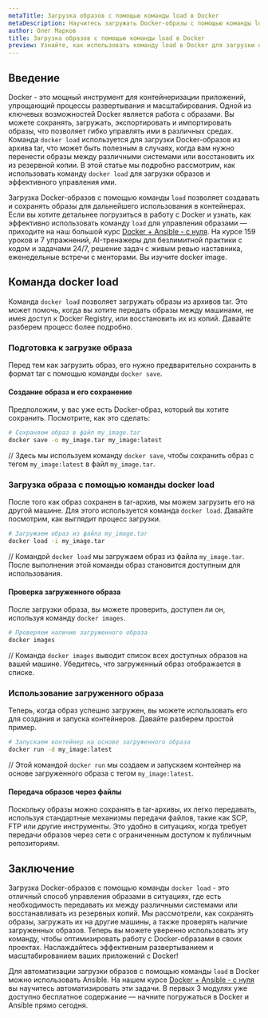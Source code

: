 ```yaml
---
metaTitle: Загрузка образов с помощью команды load в Docker
metaDescription: Научитесь загружать Docker-образы с помощью команды load - от создания и сохранения образов до загрузки и использования в контейнерах. Рассмотрим, как эта команда помогает в управлении образами.
author: Олег Марков
title: Загрузка образов с помощью команды load в Docker
preview: Узнайте, как использовать команду load в Docker для загрузки образов из tar-архивов, и как эффективно управлять вашими Docker-проектами с ее помощью.
---
```


## Введение

Docker - это мощный инструмент для контейнеризации приложений, упрощающий процессы развертывания и масштабирования. Одной из ключевых возможностей Docker является работа с образами. Вы можете сохранять, загружать, экспортировать и импортировать образы, что позволяет гибко управлять ими в различных средах. Команда `docker load` используется для загрузки Docker-образов из архива tar, что может быть полезным в случаях, когда вам нужно перенести образы между различными системами или восстановить их из резервной копии. В этой статье мы подробно рассмотрим, как использовать команду `docker load` для загрузки образов и эффективного управления ими.

Загрузка Docker-образов с помощью команды `load` позволяет создавать и сохранять образы для дальнейшего использования в контейнерах. Если вы хотите детальнее погрузиться в работу с Docker и узнать, как эффективно использовать команду `load` для управления образами — приходите на наш большой курс [Docker + Ansible - с нуля](https://purpleschool.ru/course/docker?utm_source=knowledgebase&utm_medium=text&utm_campaign=Zagruzka_obrazov_iz_reestrov_s_pomoshchyu_Pull_v_Docker). На курсе 159 уроков и 7 упражнений, AI-тренажеры для безлимитной практики с кодом и задачами 24/7, решение задач с живым ревью наставника, еженедельные встречи с менторами. Вы изучите docker image.

## Команда docker load

Команда `docker load` позволяет загружать образы из архивов tar. Это может помочь, когда вы хотите передать образы между машинами, не имея доступ к Docker Registry, или восстановить их из копий. Давайте разберем процесс более подробно.

### Подготовка к загрузке образа

Перед тем как загрузить образ, его нужно предварительно сохранить в формат tar с помощью команды `docker save`. 

#### Создание образа и его сохранение

Предположим, у вас уже есть Docker-образ, который вы хотите сохранить. Посмотрите, как это сделать:

```bash
# Сохраняем образ в файл my_image.tar
docker save -o my_image.tar my_image:latest
```

// Здесь мы используем команду `docker save`, чтобы сохранить образ с тегом `my_image:latest` в файл `my_image.tar`.

### Загрузка образа с помощью команды docker load

После того как образ сохранен в tar-архив, мы можем загрузить его на другой машине. Для этого используется команда `docker load`. Давайте посмотрим, как выглядит процесс загрузки.

```bash
# Загружаем образ из файла my_image.tar
docker load -i my_image.tar
```

// Командой `docker load` мы загружаем образ из файла `my_image.tar`. После выполнения этой команды образ становится доступным для использования.

#### Проверка загруженного образа

После загрузки образа, вы можете проверить, доступен ли он, используя команду `docker images`.

```bash
# Проверяем наличие загруженного образа
docker images
```

// Команда `docker images` выводит список всех доступных образов на вашей машине. Убедитесь, что загруженный образ отображается в списке.

### Использование загруженного образа

Теперь, когда образ успешно загружен, вы можете использовать его для создания и запуска контейнеров. Давайте разберем простой пример.

```bash
# Запускаем контейнер на основе загруженного образа
docker run -d my_image:latest
```

// Этой командой `docker run` мы создаем и запускаем контейнер на основе загруженного образа с тегом `my_image:latest`.

#### Передача образов через файлы

Поскольку образы можно сохранять в tar-архивы, их легко передавать, используя стандартные механизмы передачи файлов, такие как SCP, FTP или другие инструменты. Это удобно в ситуациях, когда требует передачи образов через сети с ограниченным доступом к публичным репозиториям.

## Заключение

Загрузка Docker-образов с помощью команды `docker load` - это отличный способ управления образами в ситуациях, где есть необходимость передавать их между различными системами или восстанавливать из резервных копий. Мы рассмотрели, как сохранять образы, загружать их на другие машины, а также проверять наличие загруженных образов. Теперь вы можете уверенно использовать эту команду, чтобы оптимизировать работу с Docker-образами в своих проектах. Наслаждайтесь эффективным развертыванием и масштабированием ваших приложений с Docker!

Для автоматизации загрузки образов с помощью команды `load` в Docker можно использовать Ansible. На нашем курсе [Docker + Ansible - с нуля](https://purpleschool.ru/course/docker?utm_source=knowledgebase&utm_medium=text&utm_campaign=Zagruzka_obrazov_iz_reestrov_s_pomoshchyu_Pull_v_Docker) вы научитесь автоматизировать эти задачи. В первых 3 модулях уже доступно бесплатное содержание — начните погружаться в Docker и Ansible прямо сегодня.

